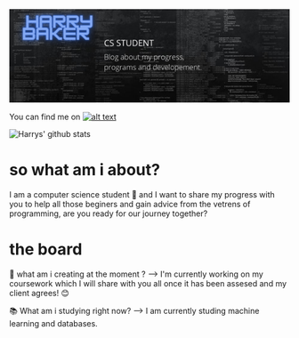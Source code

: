 <img src="https://github.com/haz-baker/haz-baker/blob/master/banner.png">

You can find me on [![alt text][1.1]][1]

[1.1]: http://i.imgur.com/tXSoThF.png
[1]: http://www.twitter.com/Haz_baker_code

![Harrys' github stats](https://github-readme-stats.vercel.app/api?username=haz-baker&show_icons=true&theme=radical)

<h1> so what am i about? </h1>

I am a computer science student 🏫 and I want to share my progress with you to help all those beginers and gain advice from the vetrens of programming, are you ready for our journey together?

<h1> the board </h1>

📝 what am i creating at the moment ? --> I'm currently working on my coursework which I will share with you all once it has been assesed and my client agrees! 😊

📚 What am i studying right now? --> I am currently studing machine learning and databases.
